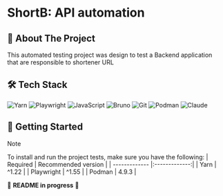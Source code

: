 # ShortB: API automation

## 📖 About The Project

This automated testing project was design to test a Backend application that are responsible to shortener URL

## 🛠️ Tech Stack

![Yarn](https://img.shields.io/badge/Yarn-2C8EBB.svg?style=for-the-badge&logo=Yarn&logoColor=white)
![Playwright](https://img.shields.io/badge/-playwright-%232EAD33?style=for-the-badge&logo=playwright&logoColor=white)
![JavaScript](https://img.shields.io/badge/javascript-%23323330.svg?style=for-the-badge&logo=javascript&logoColor=%23F7DF1E)
![Bruno](https://img.shields.io/badge/Bruno-F4AA41.svg?style=for-the-badge&logo=Bruno&logoColor=black)
![Git](https://img.shields.io/badge/Git-F05032.svg?style=for-the-badge&logo=Git&logoColor=white)
![Podman](https://img.shields.io/badge/Podman-892CA0.svg?style=for-the-badge&logo=Podman&logoColor=white)
![Claude](https://img.shields.io/badge/Claude-D97757.svg?style=for-the-badge&logo=Claude&logoColor=white)

## 🚀 Getting Started

> [!NOTE]  
> To install and run the project tests, make sure you have the following:
> | Required | Recommended version |
> | ------------- |:-------------:|
> | Yarn | ^1.22 |
> | Playwright | ^1.55 |
> | Podman | 4.9.3 |

:construction: **README in progress** :construction:
